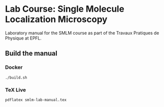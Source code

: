 # Lab Course: Single Molecule Localization Microscopy

Laboratory manual for the SMLM course as part of the Travaux Pratiques de Physique at EPFL.

## Build the manual

### Docker

```console
./build.sh
```

### TeX Live

```console
pdflatex smlm-lab-manual.tex
```

